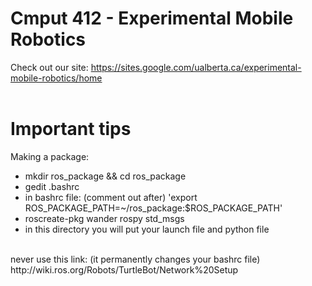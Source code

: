 # Cmput 412 - Experimental Mobile Robotics

Check out our site: https://sites.google.com/ualberta.ca/experimental-mobile-robotics/home
<br/>
<br/>
# Important tips
Making a package:
* mkdir ros_package && cd ros_package
* gedit .bashrc
* in bashrc file: (comment out after) 'export ROS_PACKAGE_PATH=~/ros_package:$ROS_PACKAGE_PATH'
* roscreate-pkg wander rospy std_msgs
* in this directory you will put your launch file and python file
<br/>
never use this link: (it permanently changes your bashrc file) http://wiki.ros.org/Robots/TurtleBot/Network%20Setup
